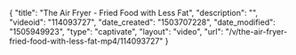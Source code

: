 {
    "title": "The Air Fryer - Fried Food with Less Fat",
    "description": "",
    "videoid": "114093727",
    "date_created": "1503707228",
    "date_modified": "1505949923",
    "type": "captivate",
    "layout": "video",
    "url": "\/v\/the-air-fryer-fried-food-with-less-fat-mp4\/114093727"
}